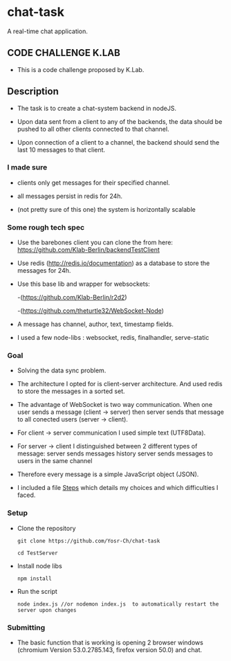 # chat-task
A real-time chat application.

## CODE CHALLENGE K.LAB

- This is a code challenge proposed by K.Lab.

## Description

- The task is to create a chat-system backend in nodeJS. 

- Upon data sent from a client to any of the backends, the data should be pushed to all other clients connected to that channel.

- Upon connection of a client to a channel, the backend should send the last 10 messages to that client.

### I made sure

- clients only get messages for their specified channel.

- all messages persist in redis for 24h.

- (not pretty sure of this one) the system is horizontally scalable

### Some rough tech spec

- Use the barebones client  you can clone the from here: https://github.com/Klab-Berlin/backendTestClient

- Use redis (http://redis.io/documentation) as a database to store the messages for 24h.

- Use this base lib and wrapper for websockets:

   -(https://github.com/Klab-Berlin/r2d2)

   -(https://github.com/theturtle32/WebSocket-Node)

- A message has channel, author, text, timestamp fields.

- I used a few node-libs : websocket, redis, finalhandler, serve-static


### Goal

- Solving the data sync problem.

- The architecture I opted for is client-server architecture. And used redis to store the messages in a sorted set.
- The advantage of WebSocket is two way communication. When one user sends a message (client -> server) then server sends that message to all conected users (server -> client).
- For client -> server communication I used simple text (UTF8Data).
- For server -> client I distinguished between 2 different types of message:
 server sends messages history
 server sends messages to users in the same channel
- Therefore every message is a simple JavaScript object (JSON).

- I included a file [Steps](steps) which details my choices and which difficulties I faced. 

### Setup 
- Clone the repository

    ```
    git clone https://github.com/Yosr-Ch/chat-task
    ```
    ```
    cd TestServer
    ```

- Install node libs
    ```
    npm install
    ```
- Run the script

    ```
    node index.js //or nodemon index.js  to automatically restart the server upon changes
    ```	

### Submitting

- The basic function that is working is opening 2 browser windows (chromium Version 53.0.2785.143, firefox version 50.0) and chat.

